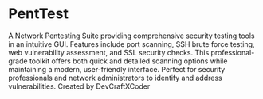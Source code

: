 # PentTest
A Network Pentesting Suite providing comprehensive security testing tools in an intuitive GUI. Features include port scanning, SSH brute force testing, web vulnerability assessment, and SSL security checks. This professional-grade toolkit offers both quick and detailed scanning options while maintaining a modern, user-friendly interface. Perfect for security professionals and network administrators to identify and address vulnerabilities.
Created by DevCraftXCoder

